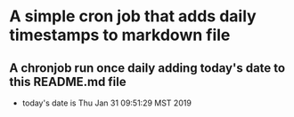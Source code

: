 A simple cron job that adds daily timestamps to markdown file
============================================================
## A chronjob run once daily adding today's date to this README.md file
* today's date is Thu Jan 31 09:51:29 MST 2019
